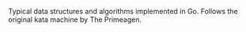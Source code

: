 Typical data structures and algorithms implemented in Go.
Follows the original kata machine by The Primeagen.
